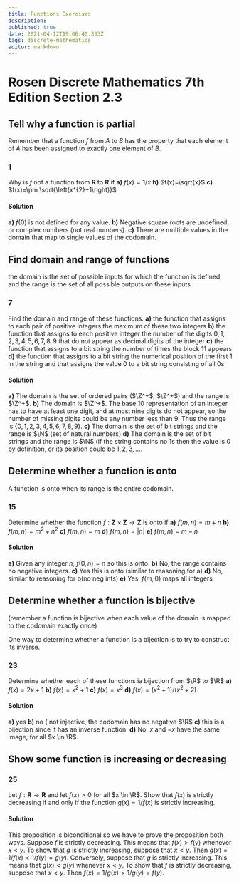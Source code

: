 ```yaml
---
title: Functions Exercises
description: 
published: true
date: 2021-04-12T19:06:40.333Z
tags: discrete-mathematics
editor: markdown
---
```


# Rosen Discrete Mathematics 7th Edition Section 2.3

## Tell why a function is partial
Remember that a function $f$ from $A$ to $B$ has the property that each element of $A$ has been assigned to exactly one element of $B$.
### 1 
Why is $f$ not a function from $\mathbf{R}$ to $\mathbf{R}$ if 
**a)** $f(x)=1 / x$
**b)** $f(x)=\sqrt{x}$
**c)** $f(x)=\pm \sqrt{\left(x^{2}+1\right)}$

#### Solution
**a)** $f(0)$ is not defined for any value.
**b)** Negative square roots are undefined, or complex numbers (not real numbers).
**c)** There are multiple values in the domain that map to single values of the codomain. 

## Find domain and range of functions
the domain is the set of possible inputs for which the function is defined, and the range is the
set of all possible outputs on these inputs.
### 7 
Find the domain and range of these functions.
**a)** the function that assigns to each pair of positive integers
the maximum of these two integers
**b)** the function that assigns to each positive integer the
number of the digits $0, 1, 2, 3, 4, 5, 6, 7, 8, 9$ that do
not appear as decimal digits of the integer
**c)** the function that assigns to a bit string the number of
times the block $11$ appears
**d)** the function that assigns to a bit string the numerical
position of the first $1$ in the string and that assigns the
value $0$ to a bit string consisting of all $0$s
#### Solution
**a)** The domain is the set of ordered pairs ($\Z^+$, $\Z^+$) and the range is $\Z^+$.
**b)** The domain is $\Z^+$. The base 10 representation of an integer has to have at least one digit, and at most nine digits do not appear, so the number of missing digits could be any number less than 9. Thus the range is $\{0,1,2,3,4,5,6,7,8,9\}$. 
**c)** The domain is the set of bit strings and the range is $\N$ (set of natural numbers)
**d)** The domain is the set of bit strings and the range is $\N$ (if the string contains no $1$s then the value is $0$ by definition, or its position could be $1,2,3, \ldots$.

## Determine whether a function is onto
A function is onto when its range is the entire codomain. 
### 15 
Determine whether the function $f: \mathbf{Z} \times \mathbf{Z} \rightarrow \mathbf{Z}$ is onto if 
**a)** $f(m, n)=m+n$
**b)** $f(m, n)=m^{2}+n^{2}$
**c)** $f(m, n)=m$
**d)** $f(m, n)=|n|$
**e)** $f(m, n)=m-n$

#### Solution
**a)** Given any integer $n$, $f(0, n) = n$ so this is onto.
**b)** No, the range contains no negative integers.
**c)** Yes this is onto (similar to reasoning for a)
**d)** No, similar to reasoning for b(no neg ints)
**e)** Yes, $f(m, 0)$ maps all integers

## Determine whether a function is bijective
(remember a function is bijective when each value of the domain is mapped to the codomain exactly once)

One way to determine whether a function is a bijection is to try to construct its inverse.
### 23 
Determine whether each of these functions ia bijection from $\R$ to $\R$
**a)** $f(x)=2 x+1$
**b)** $f(x)=x^{2}+1$
**c)** $f(x)=x^{3}$
**d)** $f(x)=\left(x^{2}+1\right) /\left(x^{2}+2\right)$

#### Solution
**a)** yes
**b)** no ( not injective, the codomain has no negative $\R$
**c)** this is a bijection since it has an inverse function.
**d)** No, $x$ and $-x$ have the same image, for all $x \in \R$.

## Show some function is increasing or decreasing
### 25
Let $f: \mathbf{R} \rightarrow \mathbf{R}$ and let $f(x) \gt 0$ for all $x \in \R$. Show that $f(x)$ is strictly decreasing if and only if the function $g(x)=1/f(x)$ is strictly increasing. 
#### Solution
This proposition is biconditional so we have to prove the proposition both ways. Suppose $f$ is strictly decreasing. This means that $f(x) \gt f(y)$ whenever $x \lt y$. To show that $g$ is strictly increasing, suppose that $x \lt y$. Then $g(x)=1 / f(x)<1 / f(y)=g(y)$. Conversely, suppose that $g$ is strictly increasing. This means that $g(x) \lt g(y)$ whenever $x \lt y$. To show that $f$ is strictly decreasing, suppose that $x \lt y$. Then $f(x)=1 / g(x)>1 / g(y)=f(y)$.